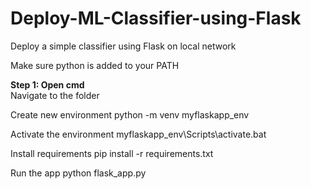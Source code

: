 # Deploy-ML-Classifier-using-Flask
Deploy a simple classifier using Flask on local network

Make sure python is added to your PATH

<b>Step 1: Open cmd<br></b>
Navigate to the folder

Create new environment
python -m venv myflaskapp_env

Activate the environment
myflaskapp_env\Scripts\activate.bat

Install requirements
pip install -r requirements.txt

Run the app
python flask_app.py

